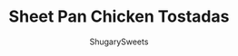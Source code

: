 ---
layout: ../../layouts/MarkdownPostLayout.astro
title: Sheet Pan Chicken Tostadas
author: ShugarySweets
pubDate: 2020-02-26
description: "Crispy tortilla shells piled high with smoky chicken, lettuce, salsa and guacamole will have everyone at the table asking for seconds! Make these Easy Sheet Pan Chicken Tostadas for a restaurant quality Mexican meal without ever leaving the house."
image_url: https://www.shugarysweets.com/wp-content/uploads/2020/08/chicken-tostada-3809-scaled.jpg
tags: ["Main Dish","Mexican"]
calories: 190
protein: 19
carbohydrates: 14
fats: 6
fiber: 2
ingredients: ["shredded lettuce","pico de gallo","green onion, chopped","cilantro, snipped","cotija cheese","avocado","sour cream","sliced jalapenos","8 corn tortillas","1 lb boneless, skinless chicken breasts","2 Tbsp olive oil","1 tsp chipotle adobo sauce","2 tsp chili powder","1/2 tsp cumin","1/2 tsp garlic powder","1/2 cup diced onion","1 green bell pepper, diced"]
serves: 8
time: "30 minutes"
prepTime: "15 minutes"
instructions: ["Preheat oven to 400 degrees F. Line 2 baking sheets with foil and spray with cooking spray.","Place tortillas on one of the baking sheets and spray the tops with cooking spray. Set aside.","Dice chicken breast into 1-inch pieces. In a bowl, combine olive oil, adobo sauce, chili powder, cumin, and garlic powder. Add chicken and onion to the bowl and stir until coated.","Spread diced peppers on one side of the empty baking sheet and the chicken mixture on the other side.","Place both baking sheets in the oven (place the tortillas on a rack next to or UNDER the chicken, so the tortillas can crisp without the steam from the chicken).","Cook for 15 minutes, checking the tortillas at the ten minute mark. Tortillas are done when they are crisp like a taco shell.","To serve, top each tostada with shredded lettuce, chicken, roasted peppers, pico de gallo, cheese, and any other toppings you desire."]
nutrition: ["190 calories","14 grams carbohydrates","48 milligrams cholesterol","6 grams fat","2 grams fiber","19 grams protein","1 grams saturated fat","76 grams sodium","1 grams sugar","0 grams trans fat","5 grams unsaturated fat"]
---